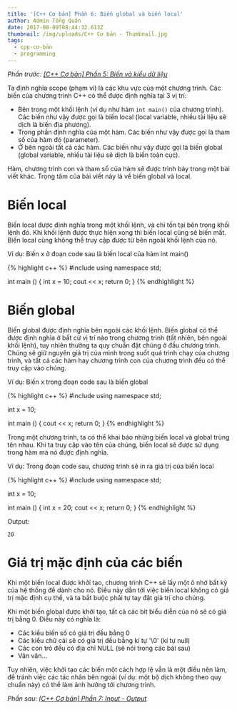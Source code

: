 ```yaml
---
title: '[C++ Cơ bản] Phần 6: Biến global và biến local'
author: Admin Tổng Quản
date: 2017-08-09T08:44:32.613Z
thumbnail: /img/uploads/C++ Cơ bản - Thumbnail.jpg
tags:
  - cpp-cơ-bản
  - programming
---
```

*Phần trước: [\[C++ Cơ bản\] Phần 5: Biến và kiểu dữ liệu](http://cowboycoder.tech/article/c-co-ban-phan-5-bien-va-kieu-du-lieu)*

Ta định nghĩa scope (phạm vi) là các khu vực của một chương trình. Các biến của chương trình C++ có thể được định nghĩa tại 3 vị trí: 

* Bên trong một khối lệnh (ví dụ như hàm ```int main()``` của chương trình). Các biến như vậy được gọi là biến local (local variable, nhiều tài liệu sẽ dịch là biến địa phương).
* Trong phần định nghĩa của một hàm. Các biến như vậy được gọi là tham số của hàm đó (parameter).
* Ở bên ngoài tất cả các hàm. Các biến như vậy được gọi là biến global (global variable, nhiều tài liệu sẽ dịch là biến toàn cục).

Hàm, chương trình con và tham số của hàm sẽ được trình bày trong một bài viết khác. Trọng tâm của bài viết này là về biến global và local.

# Biến local

Biến local được định nghĩa trong một khối lệnh, và chỉ tồn tại bên trong khối lệnh đó. Khi khối lệnh được thực hiện xong thì biến local cũng sẽ biến mất. Biến local cũng không thể truy cập được từ bên ngoài khối lệnh của nó.

Ví dụ: Biến x ở đoạn code sau là biến local của hàm int main()

{% highlight c++ %}
#include <iostream>
using namespace std;
 
int main () {
   int x = 10;
   cout << x;
   return 0;
}
{% endhighlight %}

# Biến global

Biến global được định nghĩa bên ngoài các khối lệnh. Biến global có thể được định nghĩa ở bất cứ vị trí nào trong chương trình (tất nhiên, bên ngoài khối lệnh), tuy nhiên thường ta quy chuẩn đặt chúng ở đầu chương trình. Chúng sẽ giữ nguyên giá trị của mình trong suốt quá trình chạy của chương trình, và tất cả các hàm hay chương trình con của chương trình đều có thể truy cập vào chúng.

Ví dụ: Biến x trong đoạn code sau là biến global

{% highlight c++ %}
#include <iostream>
using namespace std;

int x = 10;
 
int main () {
   cout << x;
   return 0;
}
{% endhighlight %}

Trong một chương trình, ta có thể khai báo những biến local và global trùng tên nhau. Khi ta truy cập vào tên của chúng, biến local sẽ được sử dụng trong hàm mà nó được định nghĩa.

Ví dụ: Trong đoạn code sau, chương trình sẽ in ra giá trị của biến local

{% highlight c++ %}
#include <iostream>
using namespace std;

int x = 10;
 
int main () {
   int x = 20;
   cout << x;
   return 0;
}
{% endhighlight %}

Output:
```
20
```

# Giá trị mặc định của các biến
Khi một biến local được khởi tạo, chương trình C++ sẽ lấy một ô nhớ bất kỳ của hệ thống để dành cho nó. Điều này dẫn tới việc biến local không có giá trị mặc định cụ thể, và ta bắt buộc phải tự tay đặt giá trị cho chúng.

Khi một biến global được khởi tạo, tất cả các bit biểu diễn của nó sẽ có giá trị bằng 0. Điều này có nghĩa là:

* Các kiểu biến số có giá trị đều bằng 0
* Các kiểu chữ cái sẽ có giá trị đều bằng kí tự '\0' (kí tự null)
* Các con trỏ đều có địa chỉ NULL (sẽ nói trong các bài sau)
* Vân vân…

Tuy nhiên, việc khởi tạo các biến một cách hợp lệ vẫn là một điều nên làm, để tránh việc các tác nhân bên ngoài (ví dụ: một bộ dịch không theo quy chuẩn này) có thể làm ảnh hưởng tới chương trình.

*Phần sau: [[C++ Cơ bản] Phần 7: Input - Output](http://cowboycoder.tech/article/c-co-ban-phan-6-input-output)*
